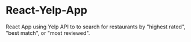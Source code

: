 # React-Yelp-App
React App using Yelp API to to search for restaurants by "highest rated", "best match", or "most reviewed".
